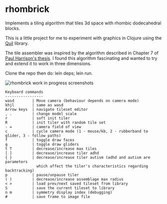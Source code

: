 # rhombrick

Implements a tiling algorithm that tiles 3d space with rhombic dodecahedral blocks.

This is a little project for me to experiment with graphics in Clojure using the [Quil](https://github.com/quil/quil) library.

The tile assembler was inspired by the algorithm described in Chapter 7 of [Paul Harrison's thesis](http://www.logarithmic.net/pfh/thesis). I found this algorithm fascinating and wanted to try and extend it to work in three dimensions. 

Clone the repo then do: lein deps; lein run.


<img src="http://xanthus.zapto.org/collection.jpg" title="rhombrick work in progress screenshots" />

```
Keyboard commands
-----------------
wasd        | Move camera (behaviour depends on camera mode)
khjl        | same as wasd
Arrow keys  | navigate tileset editor
, .         | change model scale 
r           | soft init tiler
R           | init tiler with random tile set
- =         | camera field of view
c           | cycle camera mode (1 - mouse/kb, 2 - rubberband to glider, 3 - follow paths)
f           | toggle draw faces
g           | toggle draw gliders
t T         | decrease/increase max tiles
[ ]         | decrease/increase tiler adhd
{ }         | decrease/increase tiler autism (adhd and autism are parameters
              which affect the tiler's characteristics regarding backtracking)
p           | pause/unpause tiler
( )         | decrease/increase assemblage max radius
< >         | load prev/next saved tileset from library
S           | save the current tileset to library
n m         | symmetry display index (debugging)
#           | save frame to image file
```
